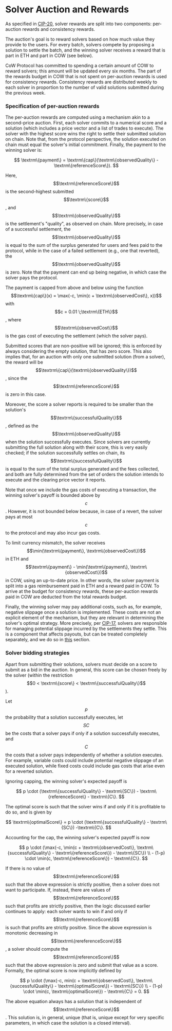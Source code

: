 # Solver Auction and Rewards

As specified in [CIP-20](https://snapshot.org/#/cow.eth/proposal/0x2d3f9bd1ea72dca84b03e97dda3efc1f4a42a772c54bd2037e8b62e7d09a491f), solver rewards are split into two components: per-auction rewards and consistency rewards.

The auction's goal is to reward solvers based on how much value they provide to the users. For every batch, solvers compete by proposing a solution to settle the batch, and the winning solver receives a reward that is part in ETH and part in COW (see below).&#x20;

CoW Protocol has committed to spending a certain amount of COW to reward solvers; this amount will be updated every six months. The part of the rewards budget in COW that is not spent on per-auction rewards is used for consistency rewards. Consistency rewards are distributed weekly to each solver in proportion to the number of valid solutions submitted during the previous week.

### Specification of per-auction rewards

The per-auction rewards are computed using a mechanism akin to a second-price auction. First, each solver commits to a numerical score and a solution (which includes a price vector and a list of trades to execute). The solver with the highest score wins the right to settle their submitted solution on chain. Note that, from the protocol perspective, the solution executed on chain must equal the solver's initial commitment. Finally, the payment to the winning solver is:

$$
\textrm\{payment\} = \textrm\{cap\}(\textrm\{observedQuality\} - \textrm\{referenceScore\}).
$$

Here, $$\textrm\{referenceScore\}$$ is the second-highest submitted $$\textrm\{score\}$$, and $$\textrm\{observedQuality\}$$ is the settlement's "quality", as observed on chain. More precisely, in case of a successful settlement, the $$\textrm\{observedQuality\}$$ is equal to the sum of the surplus generated for users and fees paid to the protocol, while in the case of a failed settlement (e.g., one that reverted), the $$\textrm\{observedQuality\}$$ is zero. Note that the payment can end up being negative, in which case the solver pays the protocol.

The payment is capped from above and below using the function $$\textrm\{cap\}(x) = \max(-c, \min(c + \textrm\{observedCost\}, x))$$ with $$c = 0.01 \;\textrm\{ETH\}$$, where $$\textrm\{observedCost\}$$ is the gas cost of executing the settlement (which the solver pays).

Submitted scores that are non-positive will be ignored; this is enforced by always considering the empty solution, that has zero score. This also implies that, for an auction with only one submitted solution (from a solver), the reward will be $$\textrm\{cap\}(\textrm\{observedQuality\})$$, since the $$\textrm\{referenceScore\}$$ is zero in this case.

Moreover, the score a solver reports is required to be smaller than the solution's $$\textrm\{successfulQuality\}$$, defined as the $$\textrm\{observedQuality\}$$ when the solution successfully executes. Since solvers are currently submitting the full solution along with their score, this is very easily checked; if the solution successfully settles on chain, its $$\textrm\{successfulQuality\}$$ is equal to the sum of the total surplus generated and the fees collected, and both are fully determined from the set of orders the solution intends to execute and the clearing price vector it reports.

Note that once we include the gas costs of executing a transaction, the winning solver's payoff is bounded above by $$c$$. However, it is not bounded below because, in case of a revert, the solver pays at most $$c$$ to the protocol and may also incur gas costs.

To limit currency mismatch, the solver receives $$\min(\textrm\{payment\}, \textrm\{observedCost\})$$ in ETH and $$\textrm\{payment\} - \min(\textrm\{payment\}, \textrm\{observedCost\})$$ in COW, using an up-to-date price. In other words, the solver payment is split into a gas reimbursement paid in ETH and a reward paid in COW.  To arrive at the budget for consistency rewards, these per-auction rewards paid in COW are deducted from the total rewards budget.

Finally, the winning solver may pay additional costs, such as, for example, negative slippage once a solution is implemented. These costs are not an explicit element of the mechanism, but they are relevant in determining the solver's optimal strategy. More precisely, per [CIP-17](https://snapshot.org/#/cow.eth/proposal/0xf9c98a2710dc72c906bbeab9b8fe169c1ed2e9af6a67776cc29b8b4eb44d0fb2), solvers are responsible for managing potential slippage incurred by the settlements they settle. This is a component that affects payouts, but can be treated completely separately, and we do so in [this](https://app.gitbook.com/o/-MhNTbohYqyGgzHCBv93/s/-MfcJLF8wcqI03lmTpn8/\~/changes/167/off-chain-services/in-depth-solver-specification/slippage-accounting) section.

### Solver bidding strategies

Apart from submitting their solutions, solvers must decide on a score to submit as a bid in the auction. In general, this score can be chosen freely by the solver (within the restriction $$0 < \textrm\{score\} < \textrm\{successfulQuality\}$$).

Let $$p$$ the probability that a solution successfully executes, let $$SC$$ be the costs that a solver pays if only if a solution successfully executes, and $$C$$ the costs that a solver pays independently of whether a solution executes. For example, variable costs could include potential negative slippage of an executed solution, while fixed costs could include gas costs that arise even for a reverted solution.

Ignoring capping, the winning solver's expected payoff is &#x20;

$$
p \cdot (\textrm\{successfulQuality\} - \textrm\{SC\})  - \textrm\{referenceScore\} - \textrm\{C\}.
$$

The optimal score is such that the solver wins if and only if it is profitable to do so, and is given by

$$
\textrm\{optimalScore\} = p \cdot (\textrm\{successfulQuality\} - \textrm\{SC\}) -\textrm\{C\}.
$$

Accounting for the cap, the winning solver's expected payoff is now

$$
p \cdot (\max(-c, \min(c + \textrm\{observedCost\}, \textrm\{successfulQuality\} - \textrm\{referenceScore\}) - \textrm\{SC\}) \\ - (1-p) \cdot \min(c, \textrm\{referenceScore\}) - \textrm\{C\}.
$$

If there is no value of $$\textrm\{referenceScore\}$$ such that the above expression is strictly positive, then a solver does not want to participate. If, instead, there are values of $$\textrm\{referenceScore\}$$ such that profits are strictly positive, then the logic discussed earlier continues to apply: each solver wants to win if and only if $$\textrm\{referenceScore\}$$ is such that profits are strictly positive. Since the above expression is monotonic decreasing in $$\textrm\{rereferenceScore\}$$, a solver should compute the $$\textrm\{referenceScore\}$$ such that the above expression is zero and submit that value as a score. Formally, the optimal score is now implicitly defined by

$$
p \cdot (\max(-c, min(c + \textrm\{observedCost\}, \textrm\{successfulQuality\} - \textrm\{optimalScore\}) - \textrm\{SC\}) \\ - (1-p) \cdot \min(c, \textrm\{optimalScore\}) - \textrm\{C\} = 0.
$$

The above equation always has a solution that is independent of $$\textrm\{referenceScore\}$$. This solution is, in general, unique (that is, unique except for very specific parameters, in which case the solution is a closed interval).
